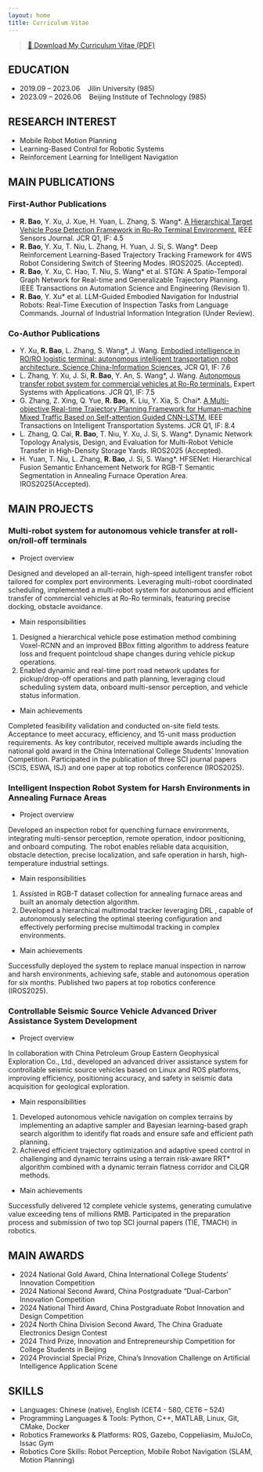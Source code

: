 ```yaml
---
layout: home
title: Curriculum Vitae
---
```


> [📄 Download My Curriculum Vitae (PDF)](/pic/cv.pdf)

## EDUCATION

* 2019.09 – 2023.06 &nbsp;&nbsp; Jilin University (985)
* 2023.09 – 2026.06 &nbsp;&nbsp; Beijing Institute of Technology (985)

## RESEARCH INTEREST

* Mobile Robot Motion Planning
* Learning-Based Control for Robotic Systems
* Reinforcement Learning for Intelligent Navigation

## MAIN PUBLICATIONS

### First-Author Publications
* **R. Bao**, Y. Xu, J. Xue, H. Yuan, L. Zhang, S. Wang*. [A Hierarchical Target Vehicle Pose Detection Framework in Ro-Ro Terminal Environment.](https://ieeexplore.ieee.org/document/11023124) IEEE Sensors Journal. JCR Q1, IF: 4.5
* **R. Bao**, Y. Xu, T. Niu, L. Zhang, H. Yuan, J. Si, S. Wang*. Deep Reinforcement Learning-Based Trajectory Tracking Framework for 4WS Robot Considering Switch of Steering Modes. IROS2025. (Accepted).
* **R. Bao**, Y. Xu, C. Hao, T. Niu, S. Wang* et al. STGN: A Spatio-Temporal Graph Network for Real-time and Generalizable Trajectory Planning. IEEE Transactions on Automation Science and Engineering (Revision 1). 
* **R. Bao**, Y. Xu* et al. LLM-Guided Embodied Navigation for Industrial Robots: Real-Time Execution of Inspection Tasks from Language Commands. Journal of Industrial Information Integration (Under Review).


### Co-Author Publications
* Y. Xu, **R. Bao**, L. Zhang, S. Wang*, J. Wang. [Embodied intelligence in RO/RO logistic terminal: autonomous intelligent transportation robot architecture. Science China-Information Sciences.](https://link.springer.com/article/10.1007/s11432-024-4395-7) JCR Q1, IF: 7.6
* L. Zhang, Y. Xu, J. Si, **R. Bao**, Y. An, S. Wang*, J. Wang. [Autonomous transfer robot system for commercial vehicles at Ro-Ro terminals.](https://doi.org/10.1016/j.eswa.2025.128347) Expert Systems with Applications. JCR Q1, IF: 7.5
* G. Zhang, Z. Xing, Q. Yue, **R. Bao**, K. Liu, Y. Xia, S. Chai*. [A Multi-objective Real-time Trajectory Planning Framework for Human-machine Mixed Traffic Based on Self-attention Guided CNN-LSTM.](https://ieeexplore.ieee.org/document/11048698) IEEE Transactions on Intelligent Transportation Systems. JCR Q1, IF: 8.4
* L. Zhang, Q. Cai, **R. Bao**, T. Niu, Y. Xu, J. Si, S. Wang*. Dynamic Network Topology Analysis, Design, and Evaluation for Multi-Robot Vehicle Transfer in High-Density Storage Yards. IROS2025 (Accepted).
* H. Yuan, T. Niu, L. Zhang, **R. Bao**, J. Si, S. Wang*. HFSENet: Hierarchical Fusion Semantic Enhancement Network for RGB-T Semantic Segmentation in Annealing Furnace Operation Area. IROS2025(Accepted).

## MAIN PROJECTS

### Multi-robot system for autonomous vehicle transfer at roll-on/roll-off terminals

* Project overview

Designed and developed an all-terrain, high-speed intelligent transfer robot tailored for complex port environments. Leveraging multi-robot coordinated scheduling, implemented a multi-robot system for autonomous and efficient transfer of commercial vehicles at Ro-Ro terminals, featuring precise docking, obstacle avoidance.

* Main responsibilities
1. Designed a hierarchical vehicle pose estimation method combining Voxel-RCNN and an improved BBox fitting algorithm to address feature loss and frequent pointcloud shape changes during vehicle pickup operations.
2. Enabled dynamic and real-time port road network updates for pickup/drop-off operations and path planning, leveraging cloud scheduling system data, onboard multi-sensor perception, and vehicle status information.

* Main achievements

Completed feasibility validation and conducted on-site field tests. Acceptance to meet accuracy, efficiency, and 15-unit mass production requirements. As key contributor, received multiple awards including the national gold award in the China International College Students’ Innovation Competition. Participated in the publication of three SCI journal papers (SCIS, ESWA, ISJ) and one paper at top robotics conference (IROS2025).

### Intelligent Inspection Robot System for Harsh Environments in Annealing Furnace Areas

* Project overview

Developed an inspection robot for quenching furnace environments, integrating multi-sensor perception, remote operation, indoor positioning, and onboard computing. The robot enables reliable data acquisition, obstacle detection, precise localization, and safe operation in harsh, high-temperature industrial settings.

* Main responsibilities
1. Assisted in RGB-T dataset collection for annealing furnace areas and built an anomaly detection algorithm.
2. Developed a hierarchical multimodal tracker leveraging DRL , capable of autonomously selecting the optimal steering configuration and effectively performing precise multimodal tracking in complex environments.

* Main achievements

Successfully deployed the system to replace manual inspection in narrow and harsh environments, achieving safe, stable and autonomous operation for six months. Published two papers at top robotics conference (IROS2025).

### Controllable Seismic Source Vehicle Advanced Driver Assistance System Development

* Project overview

In collaboration with China Petroleum Group Eastern Geophysical Exploration Co., Ltd., developed an advanced driver assistance system for controllable seismic source vehicles based on Linux and ROS platforms, improving efficiency, positioning accuracy, and safety in seismic data acquisition for geological exploration.

* Main responsibilities
1. Developed autonomous vehicle navigation on complex terrains by implementing an adaptive sampler and Bayesian learning-based graph search algorithm to identify flat roads and ensure safe and efficient path planning.
2. Achieved efficient trajectory optimization and adaptive speed control in challenging and dynamic terrains using a terrain risk-aware RRT* algorithm combined with a dynamic terrain flatness corridor and CiLQR methods.

* Main achievements

Successfully delivered 12 complete vehicle systems, generating cumulative value exceeding tens of millions RMB. Participated in the preparation process and submission of two top SCI journal papers (TIE, TMACH) in robotics.

## MAIN AWARDS

* 2024 National Gold Award, China International College Students’ Innovation Competition
* 2024 National Second Award, China Postgraduate “Dual-Carbon” Innovation Competition 
* 2024 National Third Award, China Postgraduate Robot Innovation and Design Competition
* 2024 North China Division Second Award, The China Graduate Electronics Design Contest
* 2024 Third Prize, Innovation and Entrepreneurship Competition for College Students in Beijing
* 2024 Provincial Special Prize, China’s Innovation Challenge on Artificial Intelligence Application Scene

## SKILLS
* Languages: Chinese (native), English (CET4 - 580, CET6 – 524)
* Programming Languages & Tools: Python, C++, MATLAB, Linux, Git, CMake, Docker
* Robotics Frameworks & Platforms: ROS, Gazebo, Coppeliasim, MuJoCo, Issac Gym
* Robotics Core Skills: Robot Perception, Mobile Robot Navigation (SLAM, Motion Planning)